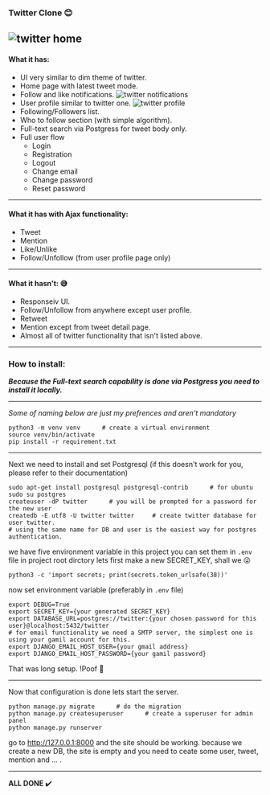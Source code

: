 ### Twitter Clone :blush:
![twitter home](https://github.com/mohammadekhosravi/twitterClone/blob/master/github/2.jpg)
------------------------------------------------------------------------------------------
#### What it has:
- UI very similar to dim theme of twitter.
- Home page with latest tweet mode.
- Follow and like notifications.
![twitter notifications](https://github.com/mohammadekhosravi/twitterClone/blob/master/github/1.jpg)
- User profile similar to twitter one.
![twitter profile](https://github.com/mohammadekhosravi/twitterClone/blob/master/github/3.jpg)
- Following/Followers list.
- Who to follow section (with simple algorithm).
- Full-text search via Postgress for tweet body only.
- Full user flow
  - Login
  - Registration
  - Logout
  - Change email
  - Change password
  - Reset password
-------------------------------------------------------------------------------------------
#### What it has with Ajax functionality:
- Tweet
- Mention
- Like/Unlike
- Follow/Unfollow (from user profile page only)
--------------------------------------------------------------------------------------------
#### What it hasn't: :sweat_smile:
- Responseiv UI.
- Follow/Unfollow from anywhere except user profile.
- Retweet
- Mention except from tweet detail page.
- Almost all of twitter functionality that isn't listed above.
--------------------------------------------------------------------------------------------
### How to install:
***Because the Full-text search capability is done via Postgress you need to install it locally.***

------------------------------------------------------------------------------------------

*Some of naming below are just my prefrences and aren't mandatory*
```shell
python3 -m venv venv      # create a virtual environment
source venv/bin/activate
pip install -r requirement.txt
```
------------------------------------------------------------------------------------------
Next we need to install and set Postgresql (if this doesn't work for you, please refer to their documentation)
```shell
sudo apt-get install postgresql postgresql-contrib      # for ubuntu
sudo su postgres
createuser -dP twitter      # you will be prompted for a password for the new user
createdb -E utf8 -U twitter twitter     # create twitter database for user twitter.
# using the same name for DB and user is the easiest way for postgres authentication.
```
we have five environment variable in this project you can set them in `.env` file in project root dirctory
lets first make a new SECRET_KEY, shall we :stuck_out_tongue_winking_eye:
```python3
python3 -c 'import secrets; print(secrets.token_urlsafe(38))'
```
now set environment variable (preferably in `.env` file)
```shell
export DEBUG=True
export SECRET_KEY={your generated SECRET_KEY}
export DATABASE_URL=postgres://twitter:{your chosen password for this user}@localhost:5432/twitter
# for email functionality we need a SMTP server, the simplest one is using your gamil account for this.
export DJANGO_EMAIL_HOST_USER={your gmail address}
export DJANGO_EMAIL_HOST_PASSWORD={your gamil password}
```
That was long setup. !Poof :drooling_face:

-------------------------------------------------------------------
Now that configuration is done lets start the server.
```shell
python manage.py migrate      # do the migration
python manage.py createsuperuser      # create a superuser for admin panel
python manage.py runserver
```
go to http://127.0.0.1:8000 and the site should be working.
because we create a new DB, the site is empty and you need to ceate some user, tweet, mention and ... .

--------------------------------------------------------------------
**ALL DONE** :heavy_check_mark:
